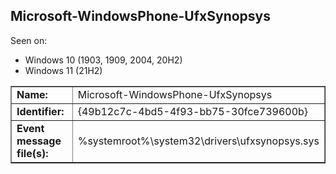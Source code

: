 ## Microsoft-WindowsPhone-UfxSynopsys

Seen on:
* Windows 10 (1903, 1909, 2004, 20H2)
* Windows 11 (21H2)

<table border="1" class="docutils">
  <tbody>
    <tr>
      <td><b>Name:</b></td>
      <td>Microsoft-WindowsPhone-UfxSynopsys</td>
    </tr>
    <tr>
      <td><b>Identifier:</b></td>
      <td>{49b12c7c-4bd5-4f93-bb75-30fce739600b}</td>
    </tr>
    <tr>
      <td><b>Event message file(s):</b></td>
      <td>%systemroot%\system32\drivers\ufxsynopsys.sys</td>
    </tr>
  </tbody>
</table>

&nbsp;

